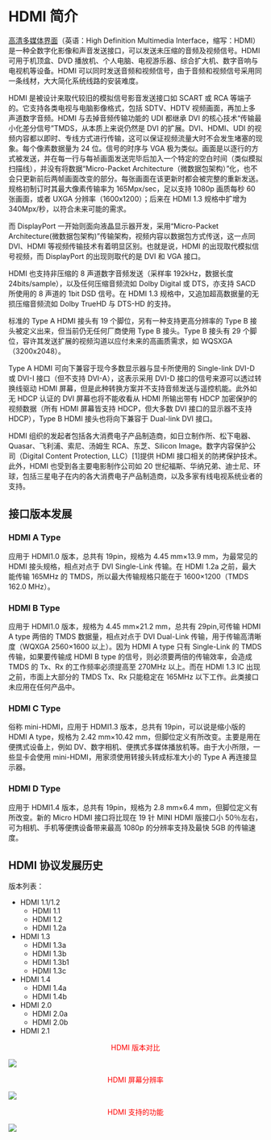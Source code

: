 # HDMI 简介

[高清多媒体界面](https://zh.wikipedia.org/wiki/HDMI)（英语：High Definition Multimedia Interface，缩写：HDMI）是一种全数字化影像和声音发送接口，可以发送未压缩的音频及视频信号。HDMI 可用于机顶盒、DVD 播放机、个人电脑、电视游乐器、综合扩大机、数字音响与电视机等设备。HDMI 可以同时发送音频和视频信号，由于音频和视频信号采用同一条线材，大大简化系统线路的安装难度。

HDMI 是被设计来取代较旧的模拟信号影音发送接口如 SCART 或 RCA 等端子的。它支持各类电视与电脑影像格式，包括 SDTV、HDTV 视频画面，再加上多声道数字音频。HDMI 与去掉音频传输功能的 UDI 都继承 DVI 的核心技术“传输最小化差分信号”TMDS，从本质上来说仍然是 DVI 的扩展。DVI、HDMI、UDI 的视频内容都以即时、专线方式进行传输，这可以保证视频流量大时不会发生堵塞的现象。每个像素数据量为 24 位。信号的时序与 VGA 极为类似。画面是以逐行的方式被发送，并在每一行与每祯画面发送完毕后加入一个特定的空白时间（类似模拟扫描线），并没有将数据“Micro-Packet Architecture（微数据包架构）”化，也不会只更新前后两帧画面改变的部分。每张画面在该更新时都会被完整的重新发送。规格初制订时其最大像素传输率为 165Mpx/sec，足以支持 1080p 画质每秒 60 张画面，或者 UXGA 分辨率（1600x1200）；后来在 HDMI 1.3 规格中扩增为 340Mpx/秒，以符合未来可能的需求。

而 DisplayPort 一开始则面向液晶显示器开发，采用“Micro-Packet Architecture(微数据包架构)”传输架构，视频内容以数据包方式传送，这一点同 DVI、HDMI 等视频传输技术有着明显区别。也就是说，HDMI 的出现取代模拟信号视频，而 DisplayPort 的出现则取代的是 DVI 和 VGA 接口。

HDMI 也支持非压缩的 8 声道数字音频发送（采样率 192kHz，数据长度 24bits/sample），以及任何压缩音频流如 Dolby Digital 或 DTS，亦支持 SACD 所使用的 8 声道的 1bit DSD 信号。在 HDMI 1.3 规格中，又追加超高数据量的无损压缩音频流如 Dolby TrueHD 与 DTS-HD 的支持。

标准的 Type A HDMI 接头有 19 个脚位，另有一种支持更高分辨率的 Type B 接头被定义出来，但当前仍无任何厂商使用 Type B 接头。Type B 接头有 29 个脚位，容许其发送扩展的视频沟道以应付未来的高画质需求，如 WQSXGA（3200x2048）。

Type A HDMI 可向下兼容于现今多数显示器与显卡所使用的 Single-link DVI-D 或 DVI-I 接口（但不支持 DVI-A），这表示采用 DVI-D 接口的信号来源可以透过转换线驱动 HDMI 屏幕，但是此种转换方案并不支持音频发送与遥控机能。此外如无 HDCP 认证的 DVI 屏幕也将不能收看从 HDMI 所输出带有 HDCP 加密保护的视频数据（所有 HDMI 屏幕皆支持 HDCP，但大多数 DVI 接口的显示器不支持 HDCP），Type B HDMI 接头也将向下兼容于 Dual-link DVI 接口。

HDMI 组织的发起者包括各大消费电子产品制造商，如日立制作所、松下电器、Quasar、飞利浦、索尼、汤姆生 RCA、东芝、Silicon Image。数字内容保护公司（Digital Content Protection, LLC）[1]提供 HDMI 接口相关的防拷保护技术。此外，HDMI 也受到各主要电影制作公司如 20 世纪福斯、华纳兄弟、迪士尼、环球，包括三星电子在内的各大消费电子产品制造商，以及多家有线电视系统业者的支持。

## 接口版本发展

### HDMI A Type

应用于 HDMI1.0 版本，总共有 19pin，规格为 4.45 mm×13.9 mm，为最常见的 HDMI 接头规格，相点对点于 DVI Single-Link 传输。在 HDMI 1.2a 之前，最大能传输 165MHz 的 TMDS，所以最大传输规格只能在于 1600×1200（TMDS 162.0 MHz）。

### HDMI B Type

应用于 HDMI1.0 版本，规格为 4.45 mm×21.2 mm，总共有 29pin,可传输 HDMI A type 两倍的 TMDS 数据量，相点对点于 DVI Dual-Link 传输，用于传输高清晰度（WQXGA 2560×1600 以上）。因为 HDMI A type 只有 Single-Link 的 TMDS 传输，如果要传输成 HDMI B type 的信号，则必须要两倍的传输效率，会造成 TMDS 的 Tx、Rx 的工作频率必须提高至 270MHz 以上。而在 HDMI 1.3 IC 出现之前，市面上大部分的 TMDS Tx、Rx 只能稳定在 165MHz 以下工作。此类接口未应用在任何产品中。

### HDMI C Type

俗称 mini-HDMI，应用于 HDMI1.3 版本，总共有 19pin，可以说是缩小版的 HDMI A type，规格为 2.42 mm×10.42 mm，但脚位定义有所改变。主要是用在便携式设备上，例如 DV、数字相机、便携式多媒体播放机等。由于大小所限，一些显卡会使用 mini-HDMI，用家须使用转接头转成标准大小的 Type A 再连接显示器。

### HDMI D Type

应用于 HDMI1.4 版本，总共有 19pin，规格为 2.8 mm×6.4 mm，但脚位定义有所改变。新的 Micro HDMI 接口将比现在 19 针 MINI HDMI 版接口小 50％左右，可为相机、手机等便携设备带来最高 1080p 的分辨率支持及最快 5GB 的传输速度。

## HDMI 协议发展历史

版本列表：

- HDMI 1.1/1.2
  - HDMI 1.1
  - HDMI 1.2
  - HDMI 1.2a
- HDMI 1.3
  - HDMI 1.3a
  - HDMI 1.3b
  - HDMI 1.3b1
  - HDMI 1.3c
- HDMI 1.4
  - HDMI 1.4a
  - HDMI 1.4b
- HDMI 2.0
  - HDMI 2.0a
  - HDMI 2.0b
- HDMI 2.1

<center style='color:red;font-size:14px'>HDMI 版本对比</center>

![](./images/HDMI_versions.png)

<center style='color:red;font-size:14px'>HDMI 屏幕分辨率</center>

![](./images/HDMI_dpi.png)

<center style='color:red;font-size:14px'>HDMI 支持的功能</center>

![](./images/HDMI_function.png)

